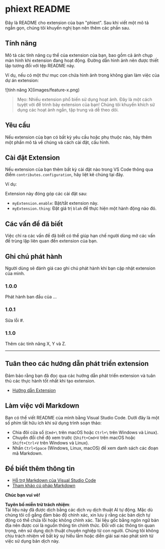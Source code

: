 # phiext README

Đây là README cho extension của bạn "phiext". Sau khi viết một mô tả ngắn gọn, chúng tôi khuyến nghị bạn nên thêm các phần sau.

## Tính năng

Mô tả các tính năng cụ thể của extension của bạn, bao gồm cả ảnh chụp màn hình khi extension đang hoạt động. Đường dẫn hình ảnh nên được thiết lập tương đối với tệp README này.

Ví dụ, nếu có một thư mục con chứa hình ảnh trong không gian làm việc của dự án extension:

\!\[tính năng X\]\(images/feature-x.png\)

> Mẹo: Nhiều extension phổ biến sử dụng hoạt ảnh. Đây là một cách tuyệt vời để trình bày extension của bạn! Chúng tôi khuyến khích sử dụng các hoạt ảnh ngắn, tập trung và dễ theo dõi.

## Yêu cầu

Nếu extension của bạn có bất kỳ yêu cầu hoặc phụ thuộc nào, hãy thêm một phần mô tả về chúng và cách cài đặt, cấu hình.

## Cài đặt Extension

Nếu extension của bạn thêm bất kỳ cài đặt nào trong VS Code thông qua điểm `contributes.configuration`, hãy liệt kê chúng tại đây.

Ví dụ:

Extension này đóng góp các cài đặt sau:

* `myExtension.enable`: Bật/tắt extension này.
* `myExtension.thing`: Đặt giá trị `blah` để thực hiện một hành động nào đó.

## Các vấn đề đã biết

Việc chỉ ra các vấn đề đã biết có thể giúp hạn chế người dùng mở các vấn đề trùng lặp liên quan đến extension của bạn.

## Ghi chú phát hành

Người dùng sẽ đánh giá cao ghi chú phát hành khi bạn cập nhật extension của mình.

### 1.0.0

Phát hành ban đầu của ...

### 1.0.1

Sửa lỗi #.

### 1.1.0

Thêm các tính năng X, Y và Z.

---

## Tuân theo các hướng dẫn phát triển extension

Đảm bảo rằng bạn đã đọc qua các hướng dẫn phát triển extension và tuân thủ các thực hành tốt nhất khi tạo extension.

* [Hướng dẫn Extension](https://code.visualstudio.com/api/references/extension-guidelines)

## Làm việc với Markdown

Bạn có thể viết README của mình bằng Visual Studio Code. Dưới đây là một số phím tắt hữu ích khi sử dụng trình soạn thảo:

* Chia đôi cửa sổ (`Cmd+\` trên macOS hoặc `Ctrl+\` trên Windows và Linux).
* Chuyển đổi chế độ xem trước (`Shift+Cmd+V` trên macOS hoặc `Shift+Ctrl+V` trên Windows và Linux).
* Nhấn `Ctrl+Space` (Windows, Linux, macOS) để xem danh sách các đoạn mã Markdown.

## Để biết thêm thông tin

* [Hỗ trợ Markdown của Visual Studio Code](http://code.visualstudio.com/docs/languages/markdown)
* [Tham khảo cú pháp Markdown](https://help.github.com/articles/markdown-basics/)

**Chúc bạn vui vẻ!**

**Tuyên bố miễn trừ trách nhiệm**:  
Tài liệu này đã được dịch bằng các dịch vụ dịch thuật AI tự động. Mặc dù chúng tôi cố gắng đảm bảo độ chính xác, xin lưu ý rằng các bản dịch tự động có thể chứa lỗi hoặc không chính xác. Tài liệu gốc bằng ngôn ngữ bản địa nên được coi là nguồn thông tin chính thức. Đối với các thông tin quan trọng, nên sử dụng dịch thuật chuyên nghiệp từ con người. Chúng tôi không chịu trách nhiệm về bất kỳ sự hiểu lầm hoặc diễn giải sai nào phát sinh từ việc sử dụng bản dịch này.